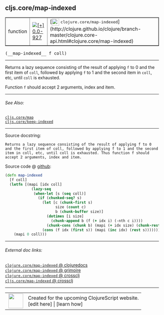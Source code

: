 ## cljs.core/map-indexed



 <table border="1">
<tr>
<td>function</td>
<td><a href="https://github.com/cljsinfo/cljs-api-docs/tree/0.0-927"><img valign="middle" alt="[+] 0.0-927" title="Added in 0.0-927" src="https://img.shields.io/badge/+-0.0--927-lightgrey.svg"></a> </td>
<td>
[<img height="24px" valign="middle" src="http://i.imgur.com/1GjPKvB.png"> <samp>clojure.core/map-indexed</samp>](http://clojure.github.io/clojure/branch-master/clojure.core-api.html#clojure.core/map-indexed)
</td>
</tr>
</table>


 <samp>
(__map-indexed__ f coll)<br>
</samp>

---

Returns a lazy sequence consisting of the result of applying `f` to 0 and the
first item of `coll`, followed by applying `f` to 1 and the second item in
`coll`, etc, until `coll` is exhausted.

Function `f` should accept 2 arguments, index and item.



---


###### See Also:

[`cljs.core/map`](../cljs.core/map.md)<br>
[`cljs.core/keep-indexed`](../cljs.core/keep-indexed.md)<br>

---


Source docstring:

```
Returns a lazy sequence consisting of the result of applying f to 0
and the first item of coll, followed by applying f to 1 and the second
item in coll, etc, until coll is exhausted. Thus function f should
accept 2 arguments, index and item.
```


Source code @ [github](https://github.com/clojure/clojurescript/blob/r2156/src/cljs/cljs/core.cljs#L2740-L2757):

```clj
(defn map-indexed
  [f coll]
  (letfn [(mapi [idx coll]
            (lazy-seq
             (when-let [s (seq coll)]
               (if (chunked-seq? s)
                 (let [c (chunk-first s)
                       size (count c)
                       b (chunk-buffer size)]
                   (dotimes [i size]
                     (chunk-append b (f (+ idx i) (-nth c i))))
                   (chunk-cons (chunk b) (mapi (+ idx size) (chunk-rest s))))
                 (cons (f idx (first s)) (mapi (inc idx) (rest s)))))))]
    (mapi 0 coll)))
```

<!--
Repo - tag - source tree - lines:

 <pre>
clojurescript @ r2156
└── src
    └── cljs
        └── cljs
            └── <ins>[core.cljs:2740-2757](https://github.com/clojure/clojurescript/blob/r2156/src/cljs/cljs/core.cljs#L2740-L2757)</ins>
</pre>

-->

---



###### External doc links:

[`clojure.core/map-indexed` @ clojuredocs](http://clojuredocs.org/clojure.core/map-indexed)<br>
[`clojure.core/map-indexed` @ grimoire](http://conj.io/store/v1/org.clojure/clojure/1.7.0-beta3/clj/clojure.core/map-indexed/)<br>
[`clojure.core/map-indexed` @ crossclj](http://crossclj.info/fun/clojure.core/map-indexed.html)<br>
[`cljs.core/map-indexed` @ crossclj](http://crossclj.info/fun/cljs.core.cljs/map-indexed.html)<br>

---

 <table>
<tr><td>
<img valign="middle" align="right" width="48px" src="http://i.imgur.com/Hi20huC.png">
</td><td>
Created for the upcoming ClojureScript website.<br>
[edit here] | [learn how]
</td></tr></table>

[edit here]:https://github.com/cljsinfo/cljs-api-docs/blob/master/cljsdoc/cljs.core/map-indexed.cljsdoc
[learn how]:https://github.com/cljsinfo/cljs-api-docs/wiki/cljsdoc-files

<!--

This information was too distracting to show to readers, but I'll leave it
commented here since it is helpful to:

- pretty-print the data used to generate this document
- and show how to retrieve that data



The API data for this symbol:

```clj
{:description "Returns a lazy sequence consisting of the result of applying `f` to 0 and the\nfirst item of `coll`, followed by applying `f` to 1 and the second item in\n`coll`, etc, until `coll` is exhausted.\n\nFunction `f` should accept 2 arguments, index and item.",
 :ns "cljs.core",
 :name "map-indexed",
 :signature ["[f coll]"],
 :history [["+" "0.0-927"]],
 :type "function",
 :related ["cljs.core/map" "cljs.core/keep-indexed"],
 :full-name-encode "cljs.core/map-indexed",
 :source {:code "(defn map-indexed\n  [f coll]\n  (letfn [(mapi [idx coll]\n            (lazy-seq\n             (when-let [s (seq coll)]\n               (if (chunked-seq? s)\n                 (let [c (chunk-first s)\n                       size (count c)\n                       b (chunk-buffer size)]\n                   (dotimes [i size]\n                     (chunk-append b (f (+ idx i) (-nth c i))))\n                   (chunk-cons (chunk b) (mapi (+ idx size) (chunk-rest s))))\n                 (cons (f idx (first s)) (mapi (inc idx) (rest s)))))))]\n    (mapi 0 coll)))",
          :title "Source code",
          :repo "clojurescript",
          :tag "r2156",
          :filename "src/cljs/cljs/core.cljs",
          :lines [2740 2757]},
 :full-name "cljs.core/map-indexed",
 :clj-symbol "clojure.core/map-indexed",
 :docstring "Returns a lazy sequence consisting of the result of applying f to 0\nand the first item of coll, followed by applying f to 1 and the second\nitem in coll, etc, until coll is exhausted. Thus function f should\naccept 2 arguments, index and item."}

```

Retrieve the API data for this symbol:

```clj
;; from Clojure REPL
(require '[clojure.edn :as edn])
(-> (slurp "https://raw.githubusercontent.com/cljsinfo/cljs-api-docs/catalog/cljs-api.edn")
    (edn/read-string)
    (get-in [:symbols "cljs.core/map-indexed"]))
```

-->

